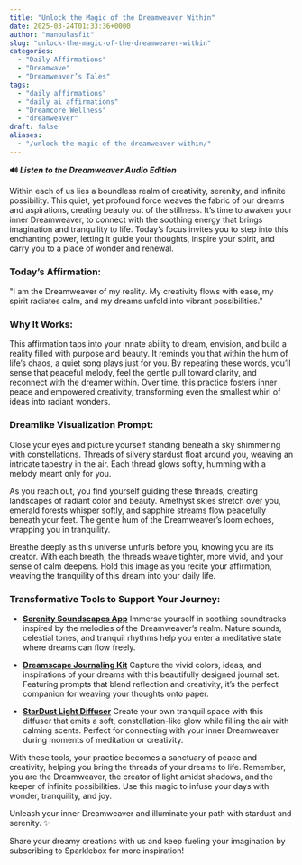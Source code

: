 ```yaml
---
title: "Unlock the Magic of the Dreamweaver Within"
date: 2025-03-24T01:33:36+0000
author: "manoulasfit"
slug: "unlock-the-magic-of-the-dreamweaver-within"
categories:
  - "Daily Affirmations"
  - "Dreamwave"
  - "Dreamweaver’s Tales"
tags:
  - "daily affirmations"
  - "daily ai affirmations"
  - "Dreamcore Wellness"
  - "dreamweaver"
draft: false
aliases:
  - "/unlock-the-magic-of-the-dreamweaver-within/"
---
```

**🔊 *Listen to the Dreamweaver Audio Edition***

Within each of us lies a boundless realm of creativity, serenity, and infinite possibility. This quiet, yet profound force weaves the fabric of our dreams and aspirations, creating beauty out of the stillness. It’s time to awaken your inner Dreamweaver, to connect with the soothing energy that brings imagination and tranquility to life. Today’s focus invites you to step into this enchanting power, letting it guide your thoughts, inspire your spirit, and carry you to a place of wonder and renewal.

### Today’s Affirmation:

"I am the Dreamweaver of my reality. My creativity flows with ease, my spirit radiates calm, and my dreams unfold into vibrant possibilities."

### Why It Works:

This affirmation taps into your innate ability to dream, envision, and build a reality filled with purpose and beauty. It reminds you that within the hum of life’s chaos, a quiet song plays just for you. By repeating these words, you’ll sense that peaceful melody, feel the gentle pull toward clarity, and reconnect with the dreamer within. Over time, this practice fosters inner peace and empowered creativity, transforming even the smallest whirl of ideas into radiant wonders.

### Dreamlike Visualization Prompt:

Close your eyes and picture yourself standing beneath a sky shimmering with constellations. Threads of silvery stardust float around you, weaving an intricate tapestry in the air. Each thread glows softly, humming with a melody meant only for you.

As you reach out, you find yourself guiding these threads, creating landscapes of radiant color and beauty. Amethyst skies stretch over you, emerald forests whisper softly, and sapphire streams flow peacefully beneath your feet. The gentle hum of the Dreamweaver’s loom echoes, wrapping you in tranquility.

Breathe deeply as this universe unfurls before you, knowing you are its creator. With each breath, the threads weave tighter, more vivid, and your sense of calm deepens. Hold this image as you recite your affirmation, weaving the tranquility of this dream into your daily life.

### Transformative Tools to Support Your Journey:

- **[Serenity Soundscapes App](https://open.spotify.com/track/2aoXdza7JRg3dEyuaIx4Uh)**
Immerse yourself in soothing soundtracks inspired by the melodies of the Dreamweaver’s realm. Nature sounds, celestial tones, and tranquil rhythms help you enter a meditative state where dreams can flow freely.

- **[Dreamscape Journaling Kit](https://amzn.to/4kZ4AMP)**
Capture the vivid colors, ideas, and inspirations of your dreams with this beautifully designed journal set. Featuring prompts that blend reflection and creativity, it’s the perfect companion for weaving your thoughts onto paper.

- **[StarDust Light Diffuser](https://www.gradodesign.us/products/stardust-series-aromatherapy-crystals-home-fragrance-diffuser-set)**
Create your own tranquil space with this diffuser that emits a soft, constellation-like glow while filling the air with calming scents. Perfect for connecting with your inner Dreamweaver during moments of meditation or creativity.

With these tools, your practice becomes a sanctuary of peace and creativity, helping you bring the threads of your dreams to life. Remember, you are the Dreamweaver, the creator of light amidst shadows, and the keeper of infinite possibilities. Use this magic to infuse your days with wonder, tranquility, and joy.

Unleash your inner Dreamweaver and illuminate your path with stardust and serenity. ✨

Share your dreamy creations with us and keep fueling your imagination by subscribing to Sparklebox for more inspiration!